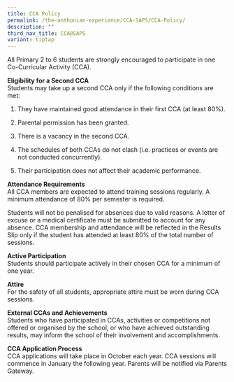 ```yaml
---
title: CCA Policy
permalink: /the-anthonian-experience/CCA-SAPS/CCA-Policy/
description: ""
third_nav_title: CCA@SAPS
variant: tiptap
---
```

<p>All Primary 2 to 6 students are strongly encouraged to participate in
one Co-Curricular Activity (CCA).</p>
<p><strong>Eligibility for a Second CCA</strong>
<br>Students may take up a second CCA only if the following conditions are
met:</p>
<ol>
<li>
<p>They have maintained good attendance in their first CCA (at least 80%).</p>
</li>
<li>
<p>Parental permission has been granted.</p>
</li>
<li>
<p>There is a vacancy in the second CCA.</p>
</li>
<li>
<p>The schedules of both CCAs do not clash (i.e. practices or events are
not conducted concurrently).</p>
</li>
<li>
<p>Their participation does not affect their academic performance.</p>
</li>
</ol>
<p><strong>Attendance Requirements</strong>
<br>All CCA members are expected to attend training sessions regularly. A
minimum attendance of 80% per semester is required.</p>
<p>Students will not be penalised for absences due to valid reasons. A letter
of excuse or a medical certificate must be submitted to account for any
absence. CCA membership and attendance will be reflected in the Results
Slip only if the student has attended at least 80% of the total number
of sessions.</p>
<p><strong>Active Participation</strong>
<br>Students should participate actively in their chosen CCA for a minimum
of one year.</p>
<p><strong>Attire</strong>
<br>For the safety of all students, appropriate attire must be worn during
CCA sessions.</p>
<p><strong>External CCAs and Achievements</strong>
<br>Students who have participated in CCAs, activities or competitions not
offered or organised by the school, or who have achieved outstanding results,
may inform the school of their involvement and accomplishments.</p>
<p><strong>CCA Application Process</strong>
<br>CCA applications will take place in October each year. CCA sessions will
commence in January the following year. Parents will be notified via Parents
Gateway.</p>
<p></p>
<p></p>